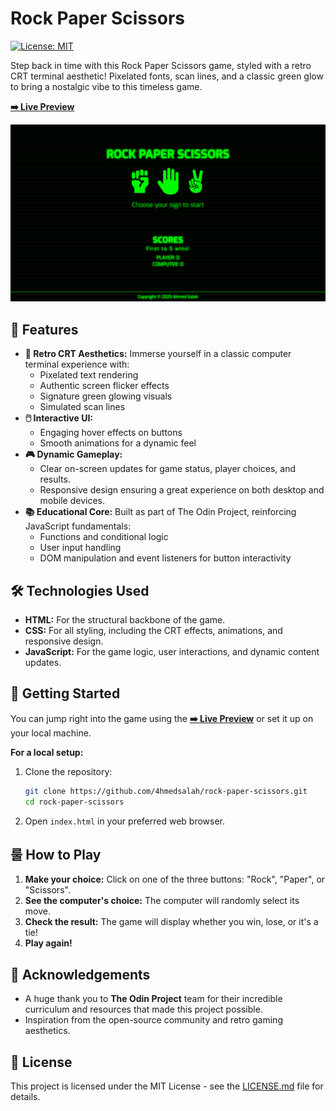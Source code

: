 # Rock Paper Scissors

[![License: MIT](https://img.shields.io/badge/License-MIT-yellow.svg)](https://opensource.org/licenses/MIT)

Step back in time with this Rock Paper Scissors game, styled with a retro CRT terminal aesthetic! Pixelated fonts, scan lines, and a classic green glow to bring a nostalgic vibe to this timeless game.

**[➡️ Live Preview](https://4hmedsalah.github.io/rock-paper-scissors/)**

<p align="center"><img src="./images/rock-paper-scissors.png" alt="Rock Paper Scissors Game Screenshot"/></p>

## 🌟 Features

- **👾 Retro CRT Aesthetics:** Immerse yourself in a classic computer terminal experience with:
  - Pixelated text rendering
  - Authentic screen flicker effects
  - Signature green glowing visuals
  - Simulated scan lines
- **🖱️ Interactive UI:**
  - Engaging hover effects on buttons
  - Smooth animations for a dynamic feel
- **🎮 Dynamic Gameplay:**
  - Clear on-screen updates for game status, player choices, and results.
  - Responsive design ensuring a great experience on both desktop and mobile devices.
- **📚 Educational Core:** Built as part of The Odin Project, reinforcing JavaScript fundamentals:
  - Functions and conditional logic
  - User input handling
  - DOM manipulation and event listeners for button interactivity

## 🛠️ Technologies Used

- **HTML:** For the structural backbone of the game.
- **CSS:** For all styling, including the CRT effects, animations, and responsive design.
- **JavaScript:** For the game logic, user interactions, and dynamic content updates.

## 🚀 Getting Started

You can jump right into the game using the **[➡️ Live Preview](https://4hmedsalah.github.io/rock-paper-scissors/)** or set it up on your local machine.

**For a local setup:**

1.  Clone the repository:
    ```bash
    git clone https://github.com/4hmedsalah/rock-paper-scissors.git
    cd rock-paper-scissors
    ```
2.  Open `index.html` in your preferred web browser.

## 룰 How to Play

1.  **Make your choice:** Click on one of the three buttons: "Rock", "Paper", or "Scissors".
2.  **See the computer's choice:** The computer will randomly select its move.
3.  **Check the result:** The game will display whether you win, lose, or it's a tie!
4.  **Play again!**

## 🙏 Acknowledgements

- A huge thank you to **The Odin Project** team for their incredible curriculum and resources that made this project possible.
- Inspiration from the open-source community and retro gaming aesthetics.

## 📄 License

This project is licensed under the MIT License - see the [LICENSE.md](LICENSE.md) file for details.
